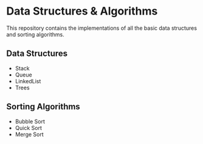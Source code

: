 # Data Structures & Algorithms 
This repository contains the implementations of all the basic data structures and sorting algorithms. 

## Data Structures 
- Stack 
- Queue
- LinkedList
- Trees

## Sorting Algorithms 
- Bubble Sort 
- Quick Sort 
- Merge Sort

